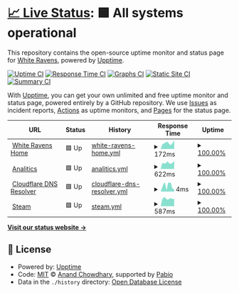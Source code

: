 # [📈 Live Status](https://status.whiteravens.net): <!--live status--> **🟩 All systems operational**

This repository contains the open-source uptime monitor and status page for [White Ravens](https://whiteravens.net), powered by [Upptime](https://github.com/upptime/upptime).

[![Uptime CI](https://github.com/whiteravens20/status.whiteravens.net/workflows/Uptime%20CI/badge.svg)](https://github.com/whiteravens20/status.whiteravens.net/actions?query=workflow%3A%22Uptime+CI%22)
[![Response Time CI](https://github.com/whiteravens20/status.whiteravens.net/workflows/Response%20Time%20CI/badge.svg)](https://github.com/whiteravens20/status.whiteravens.net/actions?query=workflow%3A%22Response+Time+CI%22)
[![Graphs CI](https://github.com/whiteravens20/status.whiteravens.net/workflows/Graphs%20CI/badge.svg)](https://github.com/whiteravens20/status.whiteravens.net/actions?query=workflow%3A%22Graphs+CI%22)
[![Static Site CI](https://github.com/whiteravens20/status.whiteravens.net/workflows/Static%20Site%20CI/badge.svg)](https://github.com/whiteravens20/status.whiteravens.net/actions?query=workflow%3A%22Static+Site+CI%22)
[![Summary CI](https://github.com/whiteravens20/status.whiteravens.net/workflows/Summary%20CI/badge.svg)](https://github.com/whiteravens20/status.whiteravens.net/actions?query=workflow%3A%22Summary+CI%22)

With [Upptime](https://upptime.js.org), you can get your own unlimited and free uptime monitor and status page, powered entirely by a GitHub repository. We use [Issues](https://github.com/whiteravens20/status.whiteravens.net/issues) as incident reports, [Actions](https://github.com/whiteravens20/status.whiteravens.net/actions) as uptime monitors, and [Pages](https://status.whiteravens.net) for the status page.

<!--start: status pages-->
<!-- This summary is generated by Upptime (https://github.com/upptime/upptime) -->
<!-- Do not edit this manually, your changes will be overwritten -->
<!-- prettier-ignore -->
| URL | Status | History | Response Time | Uptime |
| --- | ------ | ------- | ------------- | ------ |
| <img alt="" src="https://icons.duckduckgo.com/ip3/whiteravens.net.ico" height="13"> [White Ravens Home](https://whiteravens.net) | 🟩 Up | [white-ravens-home.yml](https://github.com/whiteravens20/status.whiteravens.net/commits/HEAD/history/white-ravens-home.yml) | <details><summary><img alt="Response time graph" src="./graphs/white-ravens-home/response-time-week.png" height="20"> 172ms</summary><br><a href="https://status.whiteravens.net/history/white-ravens-home"><img alt="Response time 156" src="https://img.shields.io/endpoint?url=https%3A%2F%2Fraw.githubusercontent.com%2Fwhiteravens20%2Fstatus.whiteravens.net%2FHEAD%2Fapi%2Fwhite-ravens-home%2Fresponse-time.json"></a><br><a href="https://status.whiteravens.net/history/white-ravens-home"><img alt="24-hour response time 176" src="https://img.shields.io/endpoint?url=https%3A%2F%2Fraw.githubusercontent.com%2Fwhiteravens20%2Fstatus.whiteravens.net%2FHEAD%2Fapi%2Fwhite-ravens-home%2Fresponse-time-day.json"></a><br><a href="https://status.whiteravens.net/history/white-ravens-home"><img alt="7-day response time 172" src="https://img.shields.io/endpoint?url=https%3A%2F%2Fraw.githubusercontent.com%2Fwhiteravens20%2Fstatus.whiteravens.net%2FHEAD%2Fapi%2Fwhite-ravens-home%2Fresponse-time-week.json"></a><br><a href="https://status.whiteravens.net/history/white-ravens-home"><img alt="30-day response time 165" src="https://img.shields.io/endpoint?url=https%3A%2F%2Fraw.githubusercontent.com%2Fwhiteravens20%2Fstatus.whiteravens.net%2FHEAD%2Fapi%2Fwhite-ravens-home%2Fresponse-time-month.json"></a><br><a href="https://status.whiteravens.net/history/white-ravens-home"><img alt="1-year response time 156" src="https://img.shields.io/endpoint?url=https%3A%2F%2Fraw.githubusercontent.com%2Fwhiteravens20%2Fstatus.whiteravens.net%2FHEAD%2Fapi%2Fwhite-ravens-home%2Fresponse-time-year.json"></a></details> | <details><summary><a href="https://status.whiteravens.net/history/white-ravens-home">100.00%</a></summary><a href="https://status.whiteravens.net/history/white-ravens-home"><img alt="All-time uptime 100.00%" src="https://img.shields.io/endpoint?url=https%3A%2F%2Fraw.githubusercontent.com%2Fwhiteravens20%2Fstatus.whiteravens.net%2FHEAD%2Fapi%2Fwhite-ravens-home%2Fuptime.json"></a><br><a href="https://status.whiteravens.net/history/white-ravens-home"><img alt="24-hour uptime 100.00%" src="https://img.shields.io/endpoint?url=https%3A%2F%2Fraw.githubusercontent.com%2Fwhiteravens20%2Fstatus.whiteravens.net%2FHEAD%2Fapi%2Fwhite-ravens-home%2Fuptime-day.json"></a><br><a href="https://status.whiteravens.net/history/white-ravens-home"><img alt="7-day uptime 100.00%" src="https://img.shields.io/endpoint?url=https%3A%2F%2Fraw.githubusercontent.com%2Fwhiteravens20%2Fstatus.whiteravens.net%2FHEAD%2Fapi%2Fwhite-ravens-home%2Fuptime-week.json"></a><br><a href="https://status.whiteravens.net/history/white-ravens-home"><img alt="30-day uptime 100.00%" src="https://img.shields.io/endpoint?url=https%3A%2F%2Fraw.githubusercontent.com%2Fwhiteravens20%2Fstatus.whiteravens.net%2FHEAD%2Fapi%2Fwhite-ravens-home%2Fuptime-month.json"></a><br><a href="https://status.whiteravens.net/history/white-ravens-home"><img alt="1-year uptime 100.00%" src="https://img.shields.io/endpoint?url=https%3A%2F%2Fraw.githubusercontent.com%2Fwhiteravens20%2Fstatus.whiteravens.net%2FHEAD%2Fapi%2Fwhite-ravens-home%2Fuptime-year.json"></a></details>
| <img alt="" src="https://icons.duckduckgo.com/ip3/whiteravens.goatcounter.com.ico" height="13"> [Analitics](https://whiteravens.goatcounter.com) | 🟩 Up | [analitics.yml](https://github.com/whiteravens20/status.whiteravens.net/commits/HEAD/history/analitics.yml) | <details><summary><img alt="Response time graph" src="./graphs/analitics/response-time-week.png" height="20"> 622ms</summary><br><a href="https://status.whiteravens.net/history/analitics"><img alt="Response time 725" src="https://img.shields.io/endpoint?url=https%3A%2F%2Fraw.githubusercontent.com%2Fwhiteravens20%2Fstatus.whiteravens.net%2FHEAD%2Fapi%2Fanalitics%2Fresponse-time.json"></a><br><a href="https://status.whiteravens.net/history/analitics"><img alt="24-hour response time 549" src="https://img.shields.io/endpoint?url=https%3A%2F%2Fraw.githubusercontent.com%2Fwhiteravens20%2Fstatus.whiteravens.net%2FHEAD%2Fapi%2Fanalitics%2Fresponse-time-day.json"></a><br><a href="https://status.whiteravens.net/history/analitics"><img alt="7-day response time 622" src="https://img.shields.io/endpoint?url=https%3A%2F%2Fraw.githubusercontent.com%2Fwhiteravens20%2Fstatus.whiteravens.net%2FHEAD%2Fapi%2Fanalitics%2Fresponse-time-week.json"></a><br><a href="https://status.whiteravens.net/history/analitics"><img alt="30-day response time 621" src="https://img.shields.io/endpoint?url=https%3A%2F%2Fraw.githubusercontent.com%2Fwhiteravens20%2Fstatus.whiteravens.net%2FHEAD%2Fapi%2Fanalitics%2Fresponse-time-month.json"></a><br><a href="https://status.whiteravens.net/history/analitics"><img alt="1-year response time 725" src="https://img.shields.io/endpoint?url=https%3A%2F%2Fraw.githubusercontent.com%2Fwhiteravens20%2Fstatus.whiteravens.net%2FHEAD%2Fapi%2Fanalitics%2Fresponse-time-year.json"></a></details> | <details><summary><a href="https://status.whiteravens.net/history/analitics">100.00%</a></summary><a href="https://status.whiteravens.net/history/analitics"><img alt="All-time uptime 98.42%" src="https://img.shields.io/endpoint?url=https%3A%2F%2Fraw.githubusercontent.com%2Fwhiteravens20%2Fstatus.whiteravens.net%2FHEAD%2Fapi%2Fanalitics%2Fuptime.json"></a><br><a href="https://status.whiteravens.net/history/analitics"><img alt="24-hour uptime 100.00%" src="https://img.shields.io/endpoint?url=https%3A%2F%2Fraw.githubusercontent.com%2Fwhiteravens20%2Fstatus.whiteravens.net%2FHEAD%2Fapi%2Fanalitics%2Fuptime-day.json"></a><br><a href="https://status.whiteravens.net/history/analitics"><img alt="7-day uptime 100.00%" src="https://img.shields.io/endpoint?url=https%3A%2F%2Fraw.githubusercontent.com%2Fwhiteravens20%2Fstatus.whiteravens.net%2FHEAD%2Fapi%2Fanalitics%2Fuptime-week.json"></a><br><a href="https://status.whiteravens.net/history/analitics"><img alt="30-day uptime 92.01%" src="https://img.shields.io/endpoint?url=https%3A%2F%2Fraw.githubusercontent.com%2Fwhiteravens20%2Fstatus.whiteravens.net%2FHEAD%2Fapi%2Fanalitics%2Fuptime-month.json"></a><br><a href="https://status.whiteravens.net/history/analitics"><img alt="1-year uptime 98.42%" src="https://img.shields.io/endpoint?url=https%3A%2F%2Fraw.githubusercontent.com%2Fwhiteravens20%2Fstatus.whiteravens.net%2FHEAD%2Fapi%2Fanalitics%2Fuptime-year.json"></a></details>
| <img alt="" src="https://www.cloudflare.com/favicon.ico" height="13"> [Cloudflare DNS Resolver](1.1.1.1) | 🟩 Up | [cloudflare-dns-resolver.yml](https://github.com/whiteravens20/status.whiteravens.net/commits/HEAD/history/cloudflare-dns-resolver.yml) | <details><summary><img alt="Response time graph" src="./graphs/cloudflare-dns-resolver/response-time-week.png" height="20"> 4ms</summary><br><a href="https://status.whiteravens.net/history/cloudflare-dns-resolver"><img alt="Response time 5" src="https://img.shields.io/endpoint?url=https%3A%2F%2Fraw.githubusercontent.com%2Fwhiteravens20%2Fstatus.whiteravens.net%2FHEAD%2Fapi%2Fcloudflare-dns-resolver%2Fresponse-time.json"></a><br><a href="https://status.whiteravens.net/history/cloudflare-dns-resolver"><img alt="24-hour response time 1" src="https://img.shields.io/endpoint?url=https%3A%2F%2Fraw.githubusercontent.com%2Fwhiteravens20%2Fstatus.whiteravens.net%2FHEAD%2Fapi%2Fcloudflare-dns-resolver%2Fresponse-time-day.json"></a><br><a href="https://status.whiteravens.net/history/cloudflare-dns-resolver"><img alt="7-day response time 4" src="https://img.shields.io/endpoint?url=https%3A%2F%2Fraw.githubusercontent.com%2Fwhiteravens20%2Fstatus.whiteravens.net%2FHEAD%2Fapi%2Fcloudflare-dns-resolver%2Fresponse-time-week.json"></a><br><a href="https://status.whiteravens.net/history/cloudflare-dns-resolver"><img alt="30-day response time 4" src="https://img.shields.io/endpoint?url=https%3A%2F%2Fraw.githubusercontent.com%2Fwhiteravens20%2Fstatus.whiteravens.net%2FHEAD%2Fapi%2Fcloudflare-dns-resolver%2Fresponse-time-month.json"></a><br><a href="https://status.whiteravens.net/history/cloudflare-dns-resolver"><img alt="1-year response time 5" src="https://img.shields.io/endpoint?url=https%3A%2F%2Fraw.githubusercontent.com%2Fwhiteravens20%2Fstatus.whiteravens.net%2FHEAD%2Fapi%2Fcloudflare-dns-resolver%2Fresponse-time-year.json"></a></details> | <details><summary><a href="https://status.whiteravens.net/history/cloudflare-dns-resolver">100.00%</a></summary><a href="https://status.whiteravens.net/history/cloudflare-dns-resolver"><img alt="All-time uptime 100.00%" src="https://img.shields.io/endpoint?url=https%3A%2F%2Fraw.githubusercontent.com%2Fwhiteravens20%2Fstatus.whiteravens.net%2FHEAD%2Fapi%2Fcloudflare-dns-resolver%2Fuptime.json"></a><br><a href="https://status.whiteravens.net/history/cloudflare-dns-resolver"><img alt="24-hour uptime 100.00%" src="https://img.shields.io/endpoint?url=https%3A%2F%2Fraw.githubusercontent.com%2Fwhiteravens20%2Fstatus.whiteravens.net%2FHEAD%2Fapi%2Fcloudflare-dns-resolver%2Fuptime-day.json"></a><br><a href="https://status.whiteravens.net/history/cloudflare-dns-resolver"><img alt="7-day uptime 100.00%" src="https://img.shields.io/endpoint?url=https%3A%2F%2Fraw.githubusercontent.com%2Fwhiteravens20%2Fstatus.whiteravens.net%2FHEAD%2Fapi%2Fcloudflare-dns-resolver%2Fuptime-week.json"></a><br><a href="https://status.whiteravens.net/history/cloudflare-dns-resolver"><img alt="30-day uptime 100.00%" src="https://img.shields.io/endpoint?url=https%3A%2F%2Fraw.githubusercontent.com%2Fwhiteravens20%2Fstatus.whiteravens.net%2FHEAD%2Fapi%2Fcloudflare-dns-resolver%2Fuptime-month.json"></a><br><a href="https://status.whiteravens.net/history/cloudflare-dns-resolver"><img alt="1-year uptime 100.00%" src="https://img.shields.io/endpoint?url=https%3A%2F%2Fraw.githubusercontent.com%2Fwhiteravens20%2Fstatus.whiteravens.net%2FHEAD%2Fapi%2Fcloudflare-dns-resolver%2Fuptime-year.json"></a></details>
| <img alt="" src="https://icons.duckduckgo.com/ip3/store.steampowered.com.ico" height="13"> [Steam](https://store.steampowered.com) | 🟩 Up | [steam.yml](https://github.com/whiteravens20/status.whiteravens.net/commits/HEAD/history/steam.yml) | <details><summary><img alt="Response time graph" src="./graphs/steam/response-time-week.png" height="20"> 587ms</summary><br><a href="https://status.whiteravens.net/history/steam"><img alt="Response time 522" src="https://img.shields.io/endpoint?url=https%3A%2F%2Fraw.githubusercontent.com%2Fwhiteravens20%2Fstatus.whiteravens.net%2FHEAD%2Fapi%2Fsteam%2Fresponse-time.json"></a><br><a href="https://status.whiteravens.net/history/steam"><img alt="24-hour response time 591" src="https://img.shields.io/endpoint?url=https%3A%2F%2Fraw.githubusercontent.com%2Fwhiteravens20%2Fstatus.whiteravens.net%2FHEAD%2Fapi%2Fsteam%2Fresponse-time-day.json"></a><br><a href="https://status.whiteravens.net/history/steam"><img alt="7-day response time 587" src="https://img.shields.io/endpoint?url=https%3A%2F%2Fraw.githubusercontent.com%2Fwhiteravens20%2Fstatus.whiteravens.net%2FHEAD%2Fapi%2Fsteam%2Fresponse-time-week.json"></a><br><a href="https://status.whiteravens.net/history/steam"><img alt="30-day response time 614" src="https://img.shields.io/endpoint?url=https%3A%2F%2Fraw.githubusercontent.com%2Fwhiteravens20%2Fstatus.whiteravens.net%2FHEAD%2Fapi%2Fsteam%2Fresponse-time-month.json"></a><br><a href="https://status.whiteravens.net/history/steam"><img alt="1-year response time 522" src="https://img.shields.io/endpoint?url=https%3A%2F%2Fraw.githubusercontent.com%2Fwhiteravens20%2Fstatus.whiteravens.net%2FHEAD%2Fapi%2Fsteam%2Fresponse-time-year.json"></a></details> | <details><summary><a href="https://status.whiteravens.net/history/steam">100.00%</a></summary><a href="https://status.whiteravens.net/history/steam"><img alt="All-time uptime 99.98%" src="https://img.shields.io/endpoint?url=https%3A%2F%2Fraw.githubusercontent.com%2Fwhiteravens20%2Fstatus.whiteravens.net%2FHEAD%2Fapi%2Fsteam%2Fuptime.json"></a><br><a href="https://status.whiteravens.net/history/steam"><img alt="24-hour uptime 100.00%" src="https://img.shields.io/endpoint?url=https%3A%2F%2Fraw.githubusercontent.com%2Fwhiteravens20%2Fstatus.whiteravens.net%2FHEAD%2Fapi%2Fsteam%2Fuptime-day.json"></a><br><a href="https://status.whiteravens.net/history/steam"><img alt="7-day uptime 100.00%" src="https://img.shields.io/endpoint?url=https%3A%2F%2Fraw.githubusercontent.com%2Fwhiteravens20%2Fstatus.whiteravens.net%2FHEAD%2Fapi%2Fsteam%2Fuptime-week.json"></a><br><a href="https://status.whiteravens.net/history/steam"><img alt="30-day uptime 100.00%" src="https://img.shields.io/endpoint?url=https%3A%2F%2Fraw.githubusercontent.com%2Fwhiteravens20%2Fstatus.whiteravens.net%2FHEAD%2Fapi%2Fsteam%2Fuptime-month.json"></a><br><a href="https://status.whiteravens.net/history/steam"><img alt="1-year uptime 99.98%" src="https://img.shields.io/endpoint?url=https%3A%2F%2Fraw.githubusercontent.com%2Fwhiteravens20%2Fstatus.whiteravens.net%2FHEAD%2Fapi%2Fsteam%2Fuptime-year.json"></a></details>

<!--end: status pages-->

[**Visit our status website →**](https://status.whiteravens.net)

## 📄 License

- Powered by: [Upptime](https://github.com/upptime/upptime)
- Code: [MIT](./LICENSE) © [Anand Chowdhary](https://anandchowdhary.com), supported by [Pabio](https://pabio.com)
- Data in the `./history` directory: [Open Database License](https://opendatacommons.org/licenses/odbl/1-0/)

